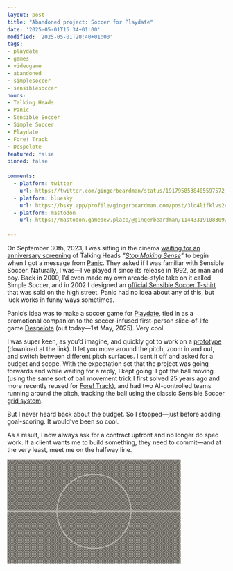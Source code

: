 ```yaml
---
layout: post
title: "Abandoned project: Soccer for Playdate"
date: '2025-05-01T15:34+01:00'
modified: '2025-05-01T20:40+01:00'
tags:
- playdate
- games
- videogame
- abandoned
- simplesoccer
- sensiblesoccer
nouns:
- Talking Heads
- Panic
- Sensible Soccer
- Simple Soccer
- Playdate
- Fore! Track
- Despelote
featured: false
pinned: false

comments:
  - platform: twitter
    url: https://twitter.com/gingerbeardman/status/1917958538405597572
  - platform: bluesky
    url: https://bsky.app/profile/gingerbeardman.com/post/3lo4lifklvs2v
  - platform: mastodon
    url: https://mastodon.gamedev.place/@gingerbeardman/114433191083092658

---
```


On September 30th, 2023, I was sitting in the cinema [waiting for an anniversary screening](https://twitter.com/gingerbeardman/status/1708437276756214147) of Talking Heads *"[Stop Making Sense](https://en.wikipedia.org/wiki/Stop_Making_Sense)"* to begin when I got a message from [Panic](https://panic.com). They asked if I was familiar with Sensible Soccer. Naturally, I was—I’ve played it since its release in 1992, as man and boy. Back in 2000, I’d even made my own arcade-style take on it called Simple Soccer, and in 2002 I designed an [official Sensible Soccer T-shirt](/2002/05/23/sensible-soccer-t-shirt/) that was sold on the high street. Panic had no idea about any of this, but luck works in funny ways sometimes.

Panic’s idea was to make a soccer game for [Playdate](https://play.date), tied in as a promotional companion to the soccer-infused first-person slice-of-life game [Despelote](https://en.wikipedia.org/wiki/Despelote) (out today—1st May, 2025). Very cool.

I was super keen, as you’d imagine, and quickly got to work on a [prototype](https://gingerbeardman.itch.io/prototypes-for-playdate) (download at the link). It let you move around the pitch, zoom in and out, and switch between different pitch surfaces. I sent it off and asked for a budget and scope. With the expectation set that the project was going forwards and while waiting for a reply, I kept going: I got the ball moving (using the same sort of ball movement trick I first solved 25 years ago and more recently reused for [Fore! Track](/2023/06/26/ball-und-panzer-golf-making-a-playdate-game-in-a-week/)), and had two AI-controlled teams running around the pitch, tracking the ball using the classic Sensible Soccer [grid system](https://readonlymemory.com/the-making-of-sensible-soccer/).

But I never heard back about the budget. So I stopped—just before adding goal-scoring. It would’ve been so cool.

As a result, I now always ask for a contract upfront and no longer do spec work. If a client wants me to build something, they need to commit—and at the very least, meet me on the halfway line.

![IMG](/images/posts/soccer-playdate.gif#playdate)
